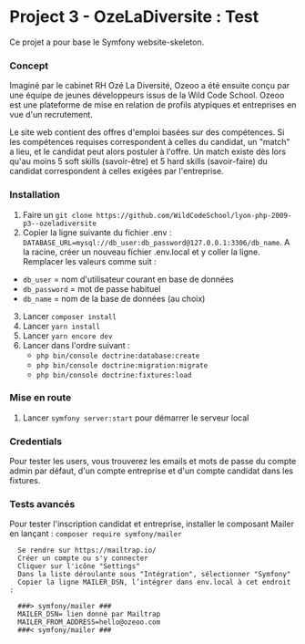 # Project 3 - OzeLaDiversite : Test

Ce projet a pour base le Symfony website-skeleton.

### Concept
Imaginé par le cabinet RH Ozé La Diversité, Ozeoo a été ensuite conçu par une équipe de jeunes développeurs issus de la Wild Code School.
Ozeoo est une plateforme de mise en relation de profils atypiques et entreprises en vue d'un recrutement.

Le site web contient des offres d'emploi basées sur des compétences. Si les compétences requises correspondent à celles du candidat, un "match" a lieu, et le candidat peut alors postuler à l'offre.
Un match existe dès lors qu'au moins 5 soft skills (savoir-être) et 5 hard skills (savoir-faire) du candidat correspondent à celles exigées par l'entreprise.

### Installation
1. Faire un `git clone https://github.com/WildCodeSchool/lyon-php-2009-p3--ozeladiversite`
2. Copier la ligne suivante du fichier .env : `DATABASE_URL=mysql://db_user:db_password@127.0.0.1:3306/db_name`. A la racine, créer un nouveau fichier .env.local et y coller la ligne.
Remplacer les valeurs comme suit :
- `db_user` = nom d'utilisateur courant en base de données
- `db_password` = mot de passe habituel
- `db_name` = nom de la base de données (au choix)
3. Lancer `composer install`
4. Lancer `yarn install`
5. Lancer `yarn encore dev`
6. Lancer dans l'ordre suivant :
   - `php bin/console doctrine:database:create`
   - `php bin/console doctrine:migration:migrate`
   - `php bin/console doctrine:fixtures:load`

### Mise en route
1. Lancer `symfony server:start` pour démarrer le serveur local

### Credentials
Pour tester les users, vous trouverez les emails et mots de passe du compte admin par défaut, d'un compte entreprise et d'un compte candidat dans les fixtures.                                    
 
### Tests avancés
Pour tester l'inscription candidat et entreprise, installer le composant Mailer en lançant : `composer require symfony/mailer`
 
      Se rendre sur https://mailtrap.io/ 
      Créer un compte ou s'y connecter
      Cliquer sur l'icône "Settings"
      Dans la liste déroulante sous "Intégration", sélectionner "Symfony"
      Copier la ligne MAILER_DSN, l’intégrer dans env.local à cet endroit :

      ###> symfony/mailer ###
      MAILER_DSN= lien donné par Mailtrap
      MAILER_FROM_ADDRESS=hello@ozeoo.com
      ###< symfony/mailer ###

